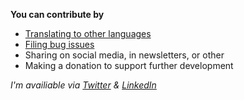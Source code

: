 **You can contribute by**

* [Translating to other languages](translations#readme)
* [Filing bug issues](https://github.com/robert-hoffmann/PowerToys4OpenAI/issues)
* Sharing on social media, in newsletters, or other
* Making a donation to support further development 


*I'm availiable via [Twitter](https://twitter.com/itechnologynet) & [LinkedIn](https://www.linkedin.com/in/hoffmannrobert)*
